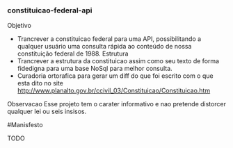 ### constituicao-federal-api
Objetivo 
- Trancrever a constituicao federal para uma API, possibilitando a qualquer usuário uma consulta rápida ao conteúdo de nossa constituição federal de 1988.
Estrutura
- Trancrever a estrutura da constituicao assim como seu texto de forma fidedigna para uma base NoSql para melhor consulta.
- Curadoria ortorafica para gerar um diff do que foi escrito com o que esta dito no site http://www.planalto.gov.br/ccivil_03/Constituicao/Constituicao.htm


Observacao
Esse projeto tem o carater informativo e nao pretende distorcer qualquer lei ou seis insisos.

#Manisfesto

TODO
